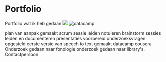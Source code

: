 # Portfolio
Portfolio wat ik heb gedaan
<img src='C:\Users\Erik\Desktop\Afasie\datacamp.jpg'> </img>
![datacamp](https://user-images.githubusercontent.com/42931518/45440797-96361100-b6bd-11e8-9627-4e748ec38698.jpg)

plan van aanpak gemaakt
scrum sessie leiden
notuleren
brainstorm sessies leiden en documenteren
presentaties voorbereid
onderzoeksvragen opgesteld
eerste versie van speech to text gemaakt
datacamp
cousera
Onderzoek gedaan naar fonologie
onderzoek gedaan naar library's.
Contactpersoon
